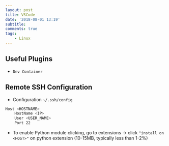 ```yaml
---
layout: post
title: VSCode
date: '2018-08-01 13:19'
subtitle: 
comments: true
tags:
    - Linux
---
```


## Useful Plugins

- `Dev Container`

## Remote SSH Configuration

- Configuration `~/.ssh/config`

```bash
Host <HOSTNAME>
    HostName <IP>
    User <USER_NAME>
    Port 22
```

- To enable Python module clicking, go to extensions -> click `"install on <HOST>"` on python extension (10-15MB, typically less than 1-2%)